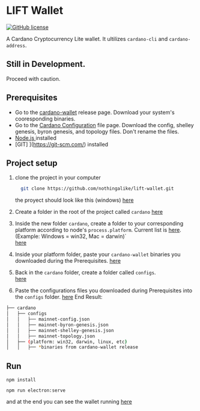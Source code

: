 

# LIFT Wallet
[![GitHub license](https://img.shields.io/github/license/nothingalike/lift-wallet)](https://github.com/nothingalike/lift-wallet/blob/master/LICENSE)

A Cardano Cryptocurrency Lite wallet. It ultilizes `cardano-cli` and `cardano-address`. 


## Still in Development. 
Proceed with caution.


## Prerequisites
 - Go to the [cardano-wallet](https://github.com/input-output-hk/cardano-wallet/releases) release page. Download your system's cooresponding binaries. 
 - Go to the [Cardano Configuration](https://hydra.iohk.io/job/Cardano/cardano-node/cardano-deployment/latest-finished/download/1/index.html) file page. Download the config, shelley genesis, byron genesis, and topology files. Don't rename the files.
 - [Node.js ](https://nodejs.org/es/) installed
 - [GIT] ](https://git-scm.com/)  installed

## Project setup
1. clone the project in your computer    
    ``` bash
      git clone https://github.com/nothingalike/lift-wallet.git
    ```
    the proyect should look like this (windows)
        [here](https://user-images.githubusercontent.com/35784914/105702298-5963c100-5eea-11eb-876f-6f83572664b7.PNG)



2. Create a folder in the root of the project called `cardano`
        [here](https://user-images.githubusercontent.com/35784914/105702285-57016700-5eea-11eb-8eb0-ff942a16ea90.PNG)
2. Inside the new folder `cardano`, create a folder to your corresponding platform according to node's `process.platform`. Current list is [here](https://nodejs.org/api/process.html#process_process_platform). (Example: Windows = win32, Mac = darwin)`\
        [here](https://user-images.githubusercontent.com/35784914/105702289-58329400-5eea-11eb-94ae-b514c1ccb757.PNG)
3. Inside your platform folder, paste your `cardano-wallet` binaries you downloaded during the Prerequisites.
        [here](https://user-images.githubusercontent.com/35784914/105702291-58329400-5eea-11eb-89d9-9b04e1da3715.PNG)
4. Back in the `cardano` folder, create a folder called `configs`.\
        [here](https://user-images.githubusercontent.com/35784914/105702293-58cb2a80-5eea-11eb-918c-6cc530645bce.PNG)
5. Paste the configurations files you downloaded during Prerequisites into the `configs` folder.
        [here](https://user-images.githubusercontent.com/35784914/105702294-58cb2a80-5eea-11eb-8323-3976125d940c.PNG)
End Result:

```bash
├── cardano
│   ├── configs
│   │   ├── mainnet-config.json
│   │   ├── mainnet-byron-genesis.json
│   │   ├── mainnet-shelley-genesis.json
│   │   ├── mainnet-topology.json
│   ├── (platform: win32, darwin, linux, etc)
│   │   ├── *binaries from cardano-wallet release
```
## Run

```
npm install

npm run electron:serve
```

and at the end you can see the wallet running
 [here](https://user-images.githubusercontent.com/35784914/105702296-5963c100-5eea-11eb-9cb3-83ec46753379.PNG)
